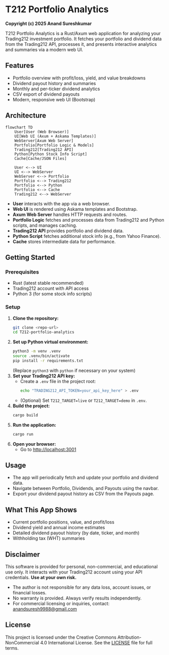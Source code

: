 # T212 Portfolio Analytics

**Copyright (c) 2025 Anand Sureshkumar**

T212 Portfolio Analytics is a Rust/Axum web application for analyzing your Trading212 investment portfolio. It fetches your portfolio and dividend data from the Trading212 API, processes it, and presents interactive analytics and summaries via a modern web UI.

## Features
- Portfolio overview with profit/loss, yield, and value breakdowns
- Dividend payout history and summaries
- Monthly and per-ticker dividend analytics
- CSV export of dividend payouts
- Modern, responsive web UI (Bootstrap)

## Architecture

```mermaid
flowchart TD
    User[User (Web Browser)]
    UI[Web UI (Axum + Askama Templates)]
    WebServer[Axum Web Server]
    Portfolio[Portfolio Logic & Models]
    Trading212[Trading212 API]
    Python[Python Stock Info Script]
    Cache[Cache/JSON Files]

    User <--> UI
    UI <--> WebServer
    WebServer <--> Portfolio
    Portfolio <--> Trading212
    Portfolio <--> Python
    Portfolio <--> Cache
    Trading212 <--> WebServer
```

- **User** interacts with the app via a web browser.
- **Web UI** is rendered using Askama templates and Bootstrap.
- **Axum Web Server** handles HTTP requests and routes.
- **Portfolio Logic** fetches and processes data from Trading212 and Python scripts, and manages caching.
- **Trading212 API** provides portfolio and dividend data.
- **Python Script** fetches additional stock info (e.g., from Yahoo Finance).
- **Cache** stores intermediate data for performance.

## Getting Started

### Prerequisites
- Rust (latest stable recommended)
- Trading212 account with API access
- Python 3 (for some stock info scripts)

### Setup
1. **Clone the repository:**
   ```sh
   git clone <repo-url>
   cd T212-portfolio-analytics
   ```
2. **Set up Python virtual environment:**
   ```sh
   python3 -m venv .venv
   source .venv/bin/activate
   pip install -r requirements.txt
   ```
   (Replace `python3` with `python` if necessary on your system)
3. **Set your Trading212 API key:**
   - Create a `.env` file in the project root:
     ```sh
     echo "TRADING212_API_TOKEN=your_api_key_here" > .env
     ```
   - (Optional) Set `T212_TARGET=live` or `T212_TARGET=demo` in `.env`.
4. **Build the project:**
   ```sh
   cargo build
   ```
5. **Run the application:**
   ```sh
   cargo run
   ```
6. **Open your browser:**
   - Go to [http://localhost:3001](http://localhost:3001)

## Usage
- The app will periodically fetch and update your portfolio and dividend data.
- Navigate between Portfolio, Dividends, and Payouts using the navbar.
- Export your dividend payout history as CSV from the Payouts page.

## What This App Shows
- Current portfolio positions, value, and profit/loss
- Dividend yield and annual income estimates
- Detailed dividend payout history (by date, ticker, and month)
- Withholding tax (WHT) summaries

## Disclaimer
This software is provided for personal, non-commercial, and educational use only. It interacts with your Trading212 account using your API credentials. **Use at your own risk.**

- The author is not responsible for any data loss, account issues, or financial losses.
- No warranty is provided. Always verify results independently.
- For commercial licensing or inquiries, contact: anandsuresh9988@gmail.com

## License
This project is licensed under the Creative Commons Attribution-NonCommercial 4.0 International License. See the [LICENSE](LICENSE) file for full terms. 
